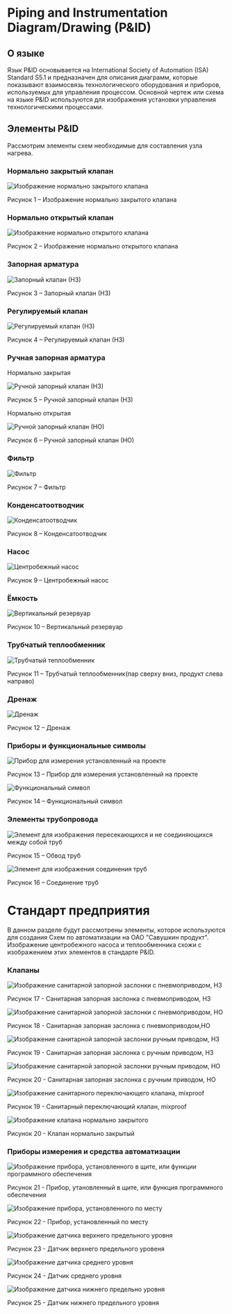 ﻿# Piping and Instrumentation Diagram/Drawing (P&ID) #
## О языке ##

Язык P&ID основывается на International Society of Automation (ISA) Standard S5.1 и предназначен для описания диаграмм, которые показывают взаимосвязь технологического оборудования и приборов, используемых для управления процессом. 
Основной чертеж или схема на языке P&ID используются для изображения установки управления технологическими процессами.

## Элементы P&ID ##

Рассмотрим элементы схем необходимые для составления узла нагрева.

### Нормально закрытый клапан ###

![Изображение нормально закрытого клапана](images/valve_NC.svg)  

Рисунок 1 –  Изображение нормально закрытого клапана

### Нормально открытый клапан ###

![Изображение нормально открытого клапана](images/valve_NO.svg)

Рисунок 2 – Изображение нормально открытого клапана

### Запорная арматура ###

![Запорный клапан (НЗ)](images/stop_valve(NC).svg)

Рисунок 3 – Запорный клапан (НЗ)

### Регулируемый клапан ###

![Регулируемый клапан (НЗ)](images/controllable_valve(NC).svg)

Рисунок 4 – Регулируемый клапан (НЗ)

### Ручная запорная арматура ### 

Нормально закрытая 

![Ручной запорный клапан (НЗ)](images/hand_valve(NC).svg)

Рисунок 5 – Ручной запорный клапан (НЗ)

Нормально открытая 

![Ручной запорный клапан (НО)](images/hand_valve(NO).svg)

Рисунок 6 – Ручной запорный клапан (НО)

### Фильтр ###  

![Фильтр](images/filter.svg)

Рисунок 7 – Фильтр

### Конденсатоотводчик ###  

![Конденсатоотводчик](images/steam_trap.svg)

Рисунок 8 – Конденсатоотводчик

### Насос ###

![Центробежный насос](images/centrifugal_pump.svg)

Рисунок 9 – Центробежный насос

### Ёмкость ###

![Вертикальный резервуар](images/vertical_vessel.svg)

Рисунок 10 – Вертикальный резервуар

### Трубчатый теплообменник ###

![Трубчатый теплообменник](images/heat_exchanger.svg)

Рисунок 11 – Трубчатый теплообменник(пар сверху вниз, продукт слева направо)

### Дренаж ###

![Дренаж](images/drain.svg)

Рисунок 12 – Дренаж

### Приборы и функциональные символы ###  

![Прибор для измерения установленный на проекте](images/indicator.svg)

Рисунок 13 – Прибор для измерения установленный на проекте

![Функциональный символ](images/function_symbol.svg)

Рисунок 14 – Функциональный символ

### Элементы трубопровода ### 

![Элемент для изображения пересекающихся и не соединяющихся между собой труб](images/pipe_bypass_horizontal.svg)  

Рисунок 15 – Обвод труб

![Элемент для изображения соединения труб](images/pipe_connector.svg)  

Рисунок 16 – Соединение труб

# Стандарт предприятия #
В данном разделе будут рассмотрены элементы, которое используются для создания Схем по автоматизации на ОАО "Савушкин продукт". Изображение центробежного насоса и теплообменника схожи с изображением этих элементов в стандарте P&ID.

### Клапаны ###

![Изображение санитарной запорной заслонки с пневмоприводом, НЗ](images/sanitary_valve(NC).svg) 

Рисунок 17 - Санитарная запорная заслонка с пневмоприводом, НЗ

![Изображение санитарной запорной заслонки с пневмоприводом, НО](images/sanitary_valve(NO).svg)

Рисунок 18 - Санитарная запорная заслонка с пневмоприводом,НО

![Изображение санитарной запорной заслонки ручным приводом, НЗ](images/sanitary_hand_valve(NC).svg)

Рисунок 19 - Санитарная запорная заслонка с ручным приводом, НЗ

![Изображение санитарной запорной заслонки ручным приводом, НО](images/sanitary_hand_valve(NO).svg)

Рисунок 20 - Санитарная запорная заслонка с ручным приводом, НО

![Изображение санитарного переключающего клапана, mixproof](images/sanitary_mixproof.svg)

Рисунок 19 - Санитарный переключающий клапан, mixproof

![Изображение клапана нормально закрытого](images/valve(NC).svg)

Рисунок 20 -  Клапан нормально закрытый

### Приборы измерения и средства автоматизации ###

![Изображение прибора, установленного в щите, или функции программного обеспечения](images/indicator_1.svg)

Рисунок 21 - Прибор, утановленный в щите, или функция программного обеспечения

![Изображение прибора, установленного по месту](images/indicator.svg)

Рисунок 22 - Прибор, установленный по месту

![Изображение датчика верхнего предельного уровня](images/upper_sensor.svg)

Рисунок 23 - Датчик верхнего предельного уровеня

![Изображение датчика среднего уровня](images/middle_sensor.svg)

Рисунок 24 - Датчик среднего уровня

![Изображение датчика нижнего предельно уровня](images/lower_sensor.svg)

Рисунок 25 - Датчик нижнего предельного уровня
